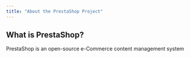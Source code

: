 ```yaml
---
title: "About the PrestaShop Project"
---
```


## What is PrestaShop?

PrestaShop is an open-source e-Commerce content management system
